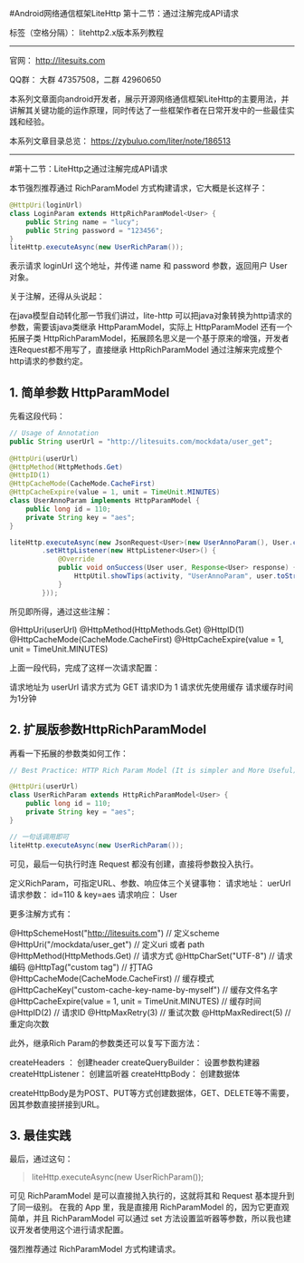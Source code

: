 #Android网络通信框架LiteHttp 第十二节：通过注解完成API请求

标签（空格分隔）： litehttp2.x版本系列教程

---
官网： http://litesuits.com

QQ群： 大群 47357508，二群 42960650

本系列文章面向android开发者，展示开源网络通信框架LiteHttp的主要用法，并讲解其关键功能的运作原理，同时传达了一些框架作者在日常开发中的一些最佳实践和经验。

本系列文章目录总览： https://zybuluo.com/liter/note/186513

---
#第十二节：LiteHttp之通过注解完成API请求

本节强烈推荐通过 RichParamModel 方式构建请求，它大概是长这样子：
```java
@HttpUri(loginUrl)
class LoginParam extends HttpRichParamModel<User> {
    public String name = "lucy";
    public String password = "123456";
}
liteHttp.executeAsync(new UserRichParam());
```
表示请求 loginUrl 这个地址，并传递 name 和 password 参数，返回用户 User 对象。

关于注解，还得从头说起：

在java模型自动转化那一节我们讲过，lite-http 可以把java对象转换为http请求的参数，需要该java类继承 HttpParamModel，实际上 HttpParamModel 还有一个拓展子类 HttpRichParamModel，拓展顾名思义是一个基于原来的增强，开发者连Request都不用写了，直接继承 HttpRichParamModel 通过注解来完成整个http请求的参数约定。

## 1. 简单参数 HttpParamModel

先看这段代码：
```java
// Usage of Annotation
public String userUrl = "http://litesuits.com/mockdata/user_get";
    
@HttpUri(userUrl)
@HttpMethod(HttpMethods.Get)
@HttpID(1)
@HttpCacheMode(CacheMode.CacheFirst)
@HttpCacheExpire(value = 1, unit = TimeUnit.MINUTES)
class UserAnnoParam implements HttpParamModel {
    public long id = 110;
    private String key = "aes";
}

liteHttp.executeAsync(new JsonRequest<User>(new UserAnnoParam(), User.class) {}
        .setHttpListener(new HttpListener<User>() {
            @Override
            public void onSuccess(User user, Response<User> response) {
                HttpUtil.showTips(activity, "UserAnnoParam", user.toString());
            }
        }));
```

所见即所得，通过这些注解：
> 
@HttpUri(userUrl)
@HttpMethod(HttpMethods.Get)
@HttpID(1)
@HttpCacheMode(CacheMode.CacheFirst)
@HttpCacheExpire(value = 1, unit = TimeUnit.MINUTES)

上面一段代码，完成了这样一次请求配置：
> 
请求地址为 userUrl
请求方式为 GET
请求ID为 1
请求优先使用缓存
请求缓存时间为1分钟

## 2. 扩展版参数HttpRichParamModel

再看一下拓展的参数类如何工作：
```java
// Best Practice: HTTP Rich Param Model (It is simpler and More Useful)

@HttpUri(userUrl)
class UserRichParam extends HttpRichParamModel<User> {
    public long id = 110;
    private String key = "aes";
}

// 一句话调用即可
liteHttp.executeAsync(new UserRichParam());
```

可见，最后一句执行时连 Request 都没有创建，直接将参数投入执行。
> 
定义RichParam，可指定URL、参数、响应体三个关键事物：
请求地址： uerUrl
请求参数： id=110 & key=aes
请求响应： User

更多注解方式有：
> 
@HttpSchemeHost("http://litesuits.com") // 定义scheme
@HttpUri("/mockdata/user_get") // 定义uri 或者 path
@HttpMethod(HttpMethods.Get) // 请求方式
@HttpCharSet("UTF-8") // 请求编码
@HttpTag("custom tag") // 打TAG
@HttpCacheMode(CacheMode.CacheFirst) // 缓存模式
@HttpCacheKey("custom-cache-key-name-by-myself") // 缓存文件名字
@HttpCacheExpire(value = 1, unit = TimeUnit.MINUTES) // 缓存时间
@HttpID(2) // 请求ID
@HttpMaxRetry(3) // 重试次数
@HttpMaxRedirect(5) // 重定向次数

此外，继承Rich Param的参数类还可以复写下面方法：
> 
createHeaders ： 创建header
createQueryBuilder： 设置参数构建器
createHttpListener： 创建监听器
createHttpBody： 创建数据体

createHttpBody是为POST、PUT等方式创建数据体，GET、DELETE等不需要，因其参数直接拼接到URL。

## 3. 最佳实践
最后，通过这句：
> liteHttp.executeAsync(new UserRichParam());

可见 RichParamModel 是可以直接抛入执行的，这就将其和 Request 基本提升到了同一级别。
在我的 App 里，我是直接用 RichParamModel 的，因为它更直观简单，并且 RichParamModel 可以通过 set 方法设置监听器等参数，所以我也建议开发者使用这个进行请求配置。

强烈推荐通过 RichParamModel 方式构建请求。

